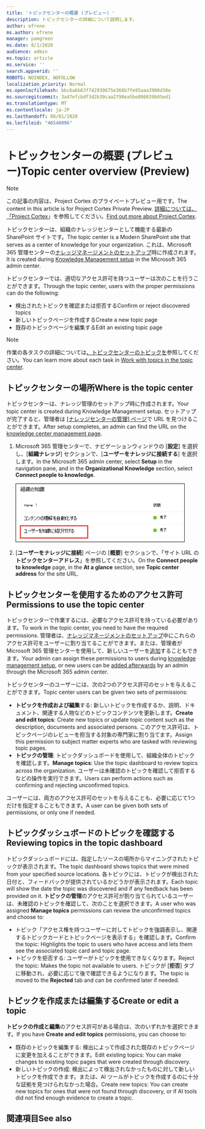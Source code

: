 ```yaml
---
title: 'トピックセンターの概要 (プレビュー) '
description: トピックセンターの詳細について説明します。
author: efrene
ms.author: efrene
manager: pamgreen
ms.date: 8/1/2020
audience: admin
ms.topic: article
ms.service: ''
search.appverid: ''
ROBOTS: NOINDEX, NOFOLLOW
localization_priority: Normal
ms.openlocfilehash: bbc6a6b63f742939675e366b7fe95aaa3900d30e
ms.sourcegitcommit: 3a47efcbdf3d2b39caa2798ea5be806839b05ed1
ms.translationtype: MT
ms.contentlocale: ja-JP
ms.lasthandoff: 08/01/2020
ms.locfileid: "46540096"
---
```

# <a name="topic-center-overview-preview"></a><span data-ttu-id="7608f-103">トピックセンターの概要 (プレビュー)</span><span class="sxs-lookup"><span data-stu-id="7608f-103">Topic center overview (Preview)</span></span>

> [!Note] 
> <span data-ttu-id="7608f-104">この記事の内容は、Project Cortex のプライベートプレビュー用です。</span><span class="sxs-lookup"><span data-stu-id="7608f-104">The content in this article is for Project Cortex Private Preview.</span></span> <span data-ttu-id="7608f-105">[詳細については、「Project Cortex](https://aka.ms/projectcortex)」を参照してください。</span><span class="sxs-lookup"><span data-stu-id="7608f-105">[Find out more about Project Cortex](https://aka.ms/projectcortex).</span></span>

<span data-ttu-id="7608f-106">トピックセンターは、組織のナレッジセンターとして機能する最新の SharePoint サイトです。</span><span class="sxs-lookup"><span data-stu-id="7608f-106">The topic center is a Modern SharePoint site that serves as a center of knowledge for your organization.</span></span> <span data-ttu-id="7608f-107">これは、Microsoft 365 管理センターの[ナレッジマネージメントのセットアップ](set-up-knowledge-network.md)時に作成されます。</span><span class="sxs-lookup"><span data-stu-id="7608f-107">It is created during [Knowledge Management setup](set-up-knowledge-network.md) in the Microsoft 365 admin center.</span></span>

<span data-ttu-id="7608f-108">トピックセンターでは、適切なアクセス許可を持つユーザーは次のことを行うことができます。</span><span class="sxs-lookup"><span data-stu-id="7608f-108">Through the topic center, users with the proper permissions can do the following:</span></span>

- <span data-ttu-id="7608f-109">検出されたトピックを確認または拒否する</span><span class="sxs-lookup"><span data-stu-id="7608f-109">Confirm or reject discovered topics</span></span>
- <span data-ttu-id="7608f-110">新しいトピックページを作成する</span><span class="sxs-lookup"><span data-stu-id="7608f-110">Create a new topic page</span></span>
- <span data-ttu-id="7608f-111">既存のトピックページを編集する</span><span class="sxs-lookup"><span data-stu-id="7608f-111">Edit an existing topic page</span></span>

> [!Note] 
> <span data-ttu-id="7608f-112">作業の各タスクの詳細については[、トピックセンターのトピックを](work-with-topics.md)参照してください。</span><span class="sxs-lookup"><span data-stu-id="7608f-112">You can learn more about each task in [Work with topics in the topic center](work-with-topics.md).</span></span>

## <a name="where-is-the-topic-center"></a><span data-ttu-id="7608f-113">トピックセンターの場所</span><span class="sxs-lookup"><span data-stu-id="7608f-113">Where is the topic center</span></span>

<span data-ttu-id="7608f-114">トピックセンターは、ナレッジ管理のセットアップ時に作成されます。</span><span class="sxs-lookup"><span data-stu-id="7608f-114">Your topic center is created during Knowledge Management setup.</span></span> <span data-ttu-id="7608f-115">セットアップが完了すると、管理者は [[ナレッジセンターの管理] ページ](manage-knowledge-network.md)で URL を見つけることができます。</span><span class="sxs-lookup"><span data-stu-id="7608f-115">After setup completes, an admin can find the URL on the [knowledge center management page](manage-knowledge-network.md).</span></span>

1. <span data-ttu-id="7608f-116">Microsoft 365 管理センターで、ナビゲーションウィンドウの [**設定**] を選択し、[**組織ナレッジ**] セクションで、[**ユーザーをナレッジに接続する**] を選択します。</span><span class="sxs-lookup"><span data-stu-id="7608f-116">In the Microsoft 365 admin center, select **Setup** in the navigation pane, and in the **Organizational Knowledge** section, select **Connect people to knowledge**.</span></span>

   ![ユーザーを知識に結び付ける](../media/content-understanding/manage-connect-people-to-knowledge.png) </br>

2. <span data-ttu-id="7608f-118">[**ユーザーをナレッジに接続**] ページの [**概要**] セクションで、「サイト URL の**トピックセンターアドレス**」を参照してください。</span><span class="sxs-lookup"><span data-stu-id="7608f-118">On the **Connect people to knowledge** page, in the **At a glance** section, see **Topic center address** for the site URL.</span></span>

## <a name="permissions-to-use-the-topic-center"></a><span data-ttu-id="7608f-119">トピックセンターを使用するためのアクセス許可</span><span class="sxs-lookup"><span data-stu-id="7608f-119">Permissions to use the topic center</span></span>

<span data-ttu-id="7608f-120">トピックセンターで作業するには、必要なアクセス許可を持っている必要があります。</span><span class="sxs-lookup"><span data-stu-id="7608f-120">To work in the topic center, you need to have the required permissions.</span></span> <span data-ttu-id="7608f-121">管理者は、[ナレッジマネージメントのセットアップ](set-up-knowledge-network.md)中にこれらのアクセス許可をユーザーに割り当てることができます。または、管理者が Microsoft 365 管理センターを使用して、新しいユーザーを[追加](give-user-permissions-to-the-topic-center.md)することもできます。</span><span class="sxs-lookup"><span data-stu-id="7608f-121">Your admin can assign these permissions to users during [knowledge management setup](set-up-knowledge-network.md), or new users can be [added afterwards](give-user-permissions-to-the-topic-center.md) by an admin through the Microsoft 365 admin center.</span></span>

<span data-ttu-id="7608f-122">トピックセンターのユーザーには、次の2つのアクセス許可のセットを与えることができます。</span><span class="sxs-lookup"><span data-stu-id="7608f-122">Topic center users can be given two sets of permissions:</span></span>

- <span data-ttu-id="7608f-123">**トピックを作成および編集**する: 新しいトピックを作成するか、説明、ドキュメント、関連する人物などのトピックコンテンツを更新します。</span><span class="sxs-lookup"><span data-stu-id="7608f-123">**Create and edit topics**: Create new topics or update topic content such as the description, documents and associated persons.</span></span> <span data-ttu-id="7608f-124">このアクセス許可は、トピックページのレビューを担当する対象の専門家に割り当てます。</span><span class="sxs-lookup"><span data-stu-id="7608f-124">Assign this permission to subject matter experts who are tasked with reviewing topic pages.</span></span>
- <span data-ttu-id="7608f-125">**トピックの管理**: トピックダッシュボードを使用して、組織全体のトピックを確認します。</span><span class="sxs-lookup"><span data-stu-id="7608f-125">**Manage topics**: Use the topic dashboard to review topics across the organization.</span></span> <span data-ttu-id="7608f-126">ユーザーは未確認のトピックを確認して拒否するなどの操作を実行できます。</span><span class="sxs-lookup"><span data-stu-id="7608f-126">Users can perform actions such as confirming and rejecting unconfirmed topics.</span></span>

<span data-ttu-id="7608f-127">ユーザーには、両方のアクセス許可のセットを与えることも、必要に応じて1つだけを指定することもできます。</span><span class="sxs-lookup"><span data-stu-id="7608f-127">A user can be given both sets of permissions, or only one if needed.</span></span> 

## <a name="reviewing-topics-in-the-topic-dashboard"></a><span data-ttu-id="7608f-128">トピックダッシュボードのトピックを確認する</span><span class="sxs-lookup"><span data-stu-id="7608f-128">Reviewing topics in the topic dashboard</span></span>

<span data-ttu-id="7608f-129">トピックダッシュボードには、指定したソースの場所からマイニングされたトピックが表示されます。</span><span class="sxs-lookup"><span data-stu-id="7608f-129">The topic dashboard shows topics that were mined from your specified source locations.</span></span> <span data-ttu-id="7608f-130">各トピックには、トピックが検出された日付と、フィードバックが提供されているかどうかが表示されます。</span><span class="sxs-lookup"><span data-stu-id="7608f-130">Each topic will show the date the topic was discovered and if any feedback has been provided on it.</span></span> <span data-ttu-id="7608f-131">**トピックの管理**のアクセス許可が割り当てられているユーザーは、未確認のトピックを確認して、次のことを選択できます。</span><span class="sxs-lookup"><span data-stu-id="7608f-131">A user who was assigned **Manage topics** permissions can review the unconfirmed topics and choose to:</span></span>
- <span data-ttu-id="7608f-132">トピック「アクセス権を持つユーザーに対してトピックを強調表示し、関連するトピックカードとトピックページを表示する」を確認します。</span><span class="sxs-lookup"><span data-stu-id="7608f-132">Confirm the topic: Highlights the topic to users who have access and lets them see the associated topic card and topic page.</span></span>
- <span data-ttu-id="7608f-133">トピックを拒否する: ユーザーがトピックを使用できなくなります。</span><span class="sxs-lookup"><span data-stu-id="7608f-133">Reject the topic: Makes the topic not available to users.</span></span> <span data-ttu-id="7608f-134">トピックが [**拒否**] タブに移動され、必要に応じて後で確認できるようになります。</span><span class="sxs-lookup"><span data-stu-id="7608f-134">The topic is moved to the **Rejected** tab and can be confirmed later if needed.</span></span>

## <a name="create-or-edit-a-topic"></a><span data-ttu-id="7608f-135">トピックを作成または編集する</span><span class="sxs-lookup"><span data-stu-id="7608f-135">Create or edit a topic</span></span>

<span data-ttu-id="7608f-136">**トピックの作成と編集**のアクセス許可がある場合は、次のいずれかを選択できます。</span><span class="sxs-lookup"><span data-stu-id="7608f-136">If you have **Create and edit topics** permissions, you can choose to:</span></span>

- <span data-ttu-id="7608f-137">既存のトピックを編集する: 検出によって作成された既存のトピックページに変更を加えることができます。</span><span class="sxs-lookup"><span data-stu-id="7608f-137">Edit existing topics: You can make changes to existing topic pages that were created through discovery.</span></span>
- <span data-ttu-id="7608f-138">新しいトピックの作成: 検出によって検出されなかったものに対して新しいトピックを作成できます。または、AI ツールがトピックを作成するのに十分な証拠を見つけられなかった場合。</span><span class="sxs-lookup"><span data-stu-id="7608f-138">Create new topics: You can create new topics for ones that were not found through discovery, or if AI tools did not find enough evidence to create a topic.</span></span>






## <a name="see-also"></a><span data-ttu-id="7608f-139">関連項目</span><span class="sxs-lookup"><span data-stu-id="7608f-139">See also</span></span>



  






